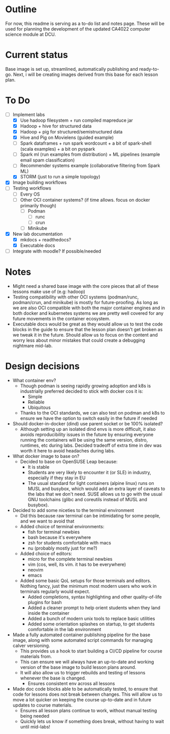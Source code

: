 # Outline

For now, this readme is serving as a to-do list and notes page. These will be used for planning the
development of the updated CA4022 computer science module at DCU.

# Current status

Base image is set up, streamlined, automatically publishing and ready-to-go. Next, i will be
creating images derived from this base for each lesson plan.

# To Do

- [ ] Implement labs
    - [X] Use hadoop filesystem + run compiled mapreduce jar
    - [X] Hadoop + hive for structured data
    - [X] Hadoop + pig for structured/semistructured data
    - [X] Hive and Pig on Movielens (guided example)
    - [ ] Spark dataframes + run spark wordcount + a bit of spark-shell (scala examples) + a bit on pyspark
    - [ ] Spark ml (run examples from distribution) + ML pipelines (example email spam classification)
    - [ ] Recommender systems example (collaborative filtering from Spark ML)
    - [X] STORM (just to run a simple topology)
- [X] Image building workflows
- [ ] Testing workflows
    - [ ] Every OS
    - [ ] Other OCI container systems? (if time allows. focus on docker primarily though)
        - [ ] Podman
            - [ ] runc
            - [ ] crun
        - [ ] Minikube
- [X] New lab documentation
    - [X] mkdocs + readthedocs?
    - [X] Executable docs
- [ ] Integrate with moodle? If possible/needed

# Notes

- Might need a shared base image with the core pieces that all of these lessons make use of (e.g: hadoop)
- Testing compatibility with other OCI systems (podman/runc, podman/crun, and minikube) is mostly
    for future-proofing. As long as we are also OCI compatible with both the major container
    engines and in both docker and kubernetes systems we are pretty well covered for any future
    movements in the container ecosystem.
- Executable docs would be great as they would allow us to test the code blocks in the guide to ensure
    that the lesson plan doesn't get broken as we tweak it in the future. Should allow us to focus on
    the content and worry less about minor mistakes that could create a debugging nightmare mid-lab.

# Design decisions

- What container env?
    - Though podman is seeing rapidly growing adoption and k8s is industrially preferred decided to
    stick with docker cos it is:
        - Simple
        - Reliable
        - Ubiquitous
    - Thanks to the OCI standards, we can also test on podman and k8s to ensure we have the option
    to switch easily in the future if needed
- Should docker-in-docker (dind) use parent socket or be 100% isolated?
    - Although setting up an isolated dind envs is more difficult, it also avoids reproducibility
    issues in the future by ensuring everyone running the containers will be using the same
    version, distro, runtimes, etc during labs. Decided tradeoff of extra time in dev was worth
    it here to avoid headaches during labs.
- What docker image to base on?
    - Decided to base on OpenSUSE Leap because:
        - It is stable
        - Students are very likely to encounter it (or SLE) in industry, especially if they stay in
        EU
        - The usual standard for light containers (alpine linux) runs on MUSL and busybox, which
        would add an extra layer of caveats to the labs that we don't need. SUSE allows us to
        go with the usual GNU toolchains (glibc and coreutils instead of MUSL and busybox).
- Decided to add some niceties to the terminal environment
    - Did this because raw terminal can be intimidating for some people, and we want to avoid that
    - Added choice of terminal environments:
        - fish for terminal newbies
        - bash because it's everywhere
        - zsh for students comfortable with macs
        - nu (probably mostly just for me?)
    - Added choice of editors:
        - micro for the complete terminal newbies
        - vim (cos, well, its vim. it has to be everywhere)
        - neovim
        - emacs
    - Added some basic QoL setups for those terminals and editors. Nothing fancy, just the minimum
        most modern users who work in terminals regularly would expect.
        - Added completions, syntax highlighting and other quality-of-life plugins for bash
        - Added a cleaner prompt to help orient students when they land inside the container
        - Added a bunch of modern unix tools to replace basic utilities
        - Added some orientation splashes on startup, to get students comfortable in the lab environment
- Made a fully automated container publishing pipeline for the base image, along with some
    automated script commands for managing calver versioning.
    - This provides us a hook to start building a CI/CD pipeline for course materials from.
    - This can ensure we will always have an up-to-date and working version of the base image to
        build lesson plans around.
    - It will also allow us to trigger rebuilds and testing of lessons whenever the base is changed.
        - Ensures consistent env across all lessons
- Made doc code blocks able to be automatically tested, to ensure that code for lessons does not
    break between changes. This will allow us to move a lot quicker on keeping the course
    up-to-date and in future updates to course materials.
    - Ensures all lesson plans continue to work, without manual testing being needed
    - Quickly lets us know if something does break, without having to wait until mid-labs!
